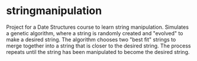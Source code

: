 # stringmanipulation
Project for a Date Structures course to learn string manipulation. Simulates a genetic algorithm, where a string is randomly created and "evolved" to make a desired string. The algorithm chooses two "best fit" strings to merge together into a string that is closer to the desired string. The process repeats until the string has been manipulated to become the desired string.
